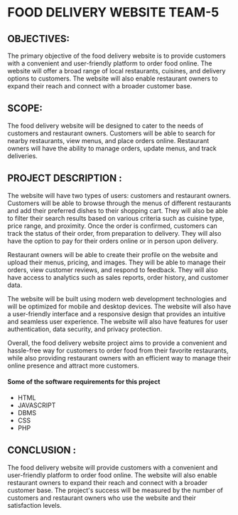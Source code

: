 # FOOD DELIVERY WEBSITE  TEAM-5 
## OBJECTIVES:

The primary objective of the food delivery website is to provide customers with a convenient and user-friendly platform to order food online. The website will offer a broad range of local restaurants, cuisines, and delivery options to customers. The website will also enable restaurant owners to expand their reach and connect with a broader customer base.
</br>
## SCOPE:

The food delivery website will be designed to cater to the needs of customers and restaurant owners. Customers will be able to search for nearby restaurants, view menus, and place orders online. Restaurant owners will have the ability to manage orders, update menus, and track deliveries.
</br>

## PROJECT DESCRIPTION : 

The website will have two types of users: customers and restaurant owners. Customers will be able to browse through the menus of different restaurants and add their preferred dishes to their shopping cart. They will also be able to filter their search results based on various criteria such as cuisine type, price range, and proximity. Once the order is confirmed, customers can track the status of their order, from preparation to delivery. They will also have the option to pay for their orders online or in person upon delivery.

Restaurant owners will be able to create their profile on the website and upload their menus, pricing, and images. They will be able to manage their orders, view customer reviews, and respond to feedback. They will also have access to analytics such as sales reports, order history, and customer data.

The website will be built using modern web development technologies and will be optimized for mobile and desktop devices. The website will also have a user-friendly interface and a responsive design that provides an intuitive and seamless user experience. The website will also have features for user authentication, data security, and privacy protection.

Overall, the food delivery website project aims to provide a convenient and hassle-free way for customers to order food from their favorite restaurants, while also providing restaurant owners with an efficient way to manage their online presence and attract more customers.

 #### Some of the software requirements for this project 
* HTML 
* JAVASCRIPT
* DBMS
* CSS
* PHP

## CONCLUSION :

The food delivery website will provide customers with a convenient and user-friendly platform to order food online. The website will also enable restaurant owners to expand their reach and connect with a broader customer base. The project's success will be measured by the number of customers and restaurant owners who use the website and their satisfaction levels.
        
